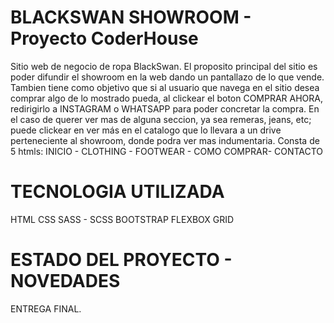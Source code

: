 # BLACKSWAN SHOWROOM - Proyecto CoderHouse

Sitio web de negocio de ropa BlackSwan.
El proposito principal del sitio es poder difundir el showroom en la web dando un pantallazo de lo que vende. Tambien tiene como objetivo que si al usuario que navega en el sitio desea comprar algo de lo mostrado pueda, al clickear el boton COMPRAR AHORA, redirigirlo a INSTAGRAM o WHATSAPP para poder concretar la compra. En el caso de querer ver mas de alguna seccion, ya sea remeras, jeans, etc; puede clickear en ver más en el catalogo que lo llevara a un drive perteneciente al showroom, donde podra ver mas indumentaria.
Consta de 5 htmls: INICIO - CLOTHING - FOOTWEAR - COMO COMPRAR- CONTACTO


# TECNOLOGIA UTILIZADA

HTML
CSS
SASS -  SCSS
BOOTSTRAP
FLEXBOX 
GRID


# ESTADO DEL PROYECTO - NOVEDADES

ENTREGA FINAL.